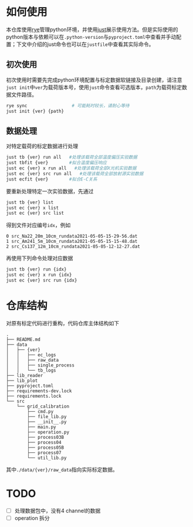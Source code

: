 # 如何使用

本仓库使用[rye](https://rye-up.com/)管理python环境，并使用[just](https://github.com/casey/just)展示使用方法。但是实际使用的python版本与依赖可以在`.python-version`与`pyproject.toml`中查看并手动配置；下文中介绍的just命令也可以在`justfile`中查看其实际命令。

## 初次使用

初次使用时需要先完成python环境配置与标定数据软链接及目录创建，请注意`just init`中`ver`为载荷版本号，使用`just`命令查看可选版本，`path`为载荷标定数据文件路径。

```bash
rye sync                 # 可能耗时较长，请耐心等待
just init {ver} {path}
```

## 数据处理

对特定载荷的标定数据进行处理
```bash
just tb {ver} run all   #处理该载荷全部温度偏压实验数据
just tbfit {ver}        #拟合温度偏压响应
just ec {ver} x run all   #处理该载荷全部X光机实验数据
just ec {ver} src run all   #处理该载荷全部放射源实验数据
just ecfit {ver}        #拟合E-C关系
```
要重新处理特定一次实验数据，先通过
```bash
just tb {ver} list
just ec {ver} x list
just ec {ver} src list
```
得到文件对应编号`idx`，例如
```
0 src_Na22_20m_10cm_rundata2021-05-05-15-29-56.dat
1 src_Am241_5m_10cm_rundata2021-05-05-15-15-48.dat
2 src_Cs137_12m_10cm_rundata2021-05-05-12-12-27.dat
```
再使用下列命令处理对应数据
```bash
just tb {ver} run {idx}
just ec {ver} x run {idx}
just ec {ver} src run {idx}
```

# 仓库结构

对原有标定代码进行重构，代码仓库主体结构如下
```
.
├── README.md
├── data
│   ├── {ver}
│   │   ├── ec_logs
│   │   ├── raw_data
│   │   ├── single_process
│   │   └── tb_logs
├── lib_reader
├── lib_plot
├── pyproject.toml
├── requirements-dev.lock
├── requirements.lock
└── src
    └── grid_calibration
        ├── cmd.py
        ├── file_lib.py
        ├── __init__.py
        ├── main.py
        ├── operation.py
        ├── process03B
        ├── process04
        ├── process05B
        ├── process07
        └── util_lib.py
```
其中`./data/{ver}/raw_data`指向实际标定数据。

# TODO
- [ ] 处理数据包中，没有4 channel的数据
- [ ] operation 拆分